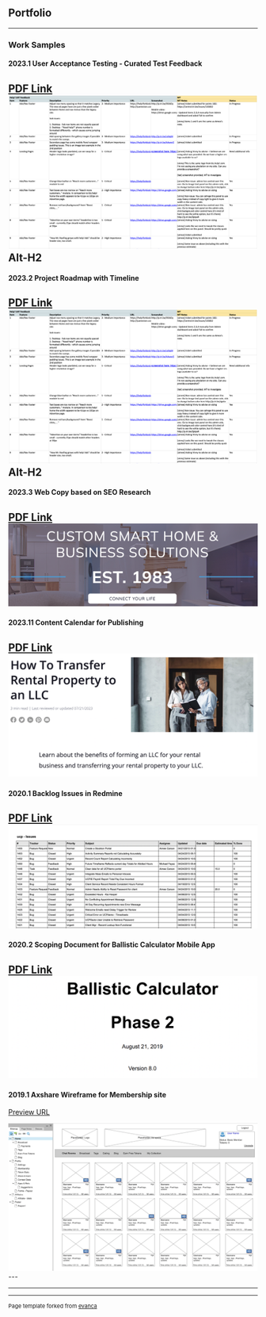 ## Portfolio

---

### Work Samples

#### 2023.1 User Acceptance Testing - Curated Test Feedback
[PDF Link](/images/Help!%20UAT.xlsx%20-%20Google%20Sheets.pdf)
<img src="/images/UAT-feedback.png"/>
Alt-H2
---


#### 2023.2 Project Roadmap with Timeline 
[PDF Link](/images/Help!%20UAT.xlsx%20-%20Google%20Sheets.pdf)
<img src="/images/UAT-feedback.png"/>
Alt-H2
---

#### 2023.3 Web Copy based on SEO Research 

[PDF Link](/pdf/Sample%20writing_Content_%20TVmount__R1-Final.docx.pdf)
<img src="/images/pose-audio-solutions.png"/>
---

#### 2023.11 Content Calendar for Publishing

[PDF Link](/images/2023%20Content%20Dev%20Tracking_calendar%5Bsample%5D.xlsx%20-%20Google%20Sheets.pdf
)
<img src="/images/RL-copy.png"/>
---

#### 2020.1 Backlog Issues in Redmine

[PDF Link](/pdf/Redmine_Issues.pdf)
<img src="/images/redmine-issues.png"/>
---

#### 2020.2 Scoping Document for Ballistic Calculator Mobile App

[PDF Link](/pdf/Phase2_Reqs_BallisticCalculator_WebApp_FinalReview8.pdf)
<img src="/images/z-calc.png"/>
---

#### 2019.1 Axshare Wireframe for Membership site

[Preview URL]([http://example.com/](https://i9a8ec.axshare.com/#p=home))

<img src="/images/wireframe_axshare.png"/>
---

<!--

### Archive

- [Project 2014 Axshare Wireframe](/images/wireframe_axshare.png
)
- [Project 2 Title](http://example.com/)
- [Project 3 Title](http://example.com/)
- [Project 4 Title](http://example.com/)
- [Project 5 Title](http://example.com/)
-->
---




---
<p style="font-size:11px">Page template forked from <a href="https://github.com/evanca/quick-portfolio">evanca</a></p>
<!-- Remove above link if you don't want to attibute -->
